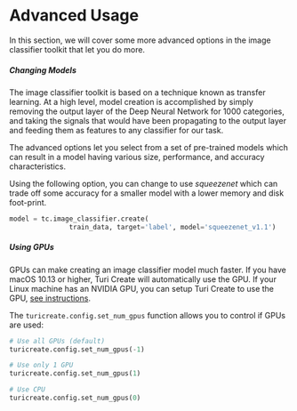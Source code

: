 # Advanced Usage

In this section, we will cover some more advanced options in the image
classifier toolkit that let you do more.

##### Changing Models

The image classifier toolkit is based on a technique known as transfer
learning. At a high level, model creation is
accomplished by simply removing the output layer of the Deep Neural
Network for 1000 categories, and taking the signals that would have been
propagating to the output layer and feeding them as features to any
classifier for our task.

The advanced options let you select from a set of pre-trained models
which can result in a model having various size, performance, and
accuracy characteristics.

Using the following option, you can change to use *squeezenet* which can
trade off some accuracy for a smaller model with a lower memory and disk
foot-print.

```python
model = tc.image_classifier.create(
               train_data, target='label', model='squeezenet_v1.1')
```

##### Using GPUs

GPUs can make creating an image classifier model much faster. If you have
macOS 10.13 or higher, Turi Create will automatically use the GPU. If
your Linux machine has an NVIDIA GPU, you can setup Turi Create to use
the GPU, [see instructions](https://github.com/apple/turicreate/blob/master/LinuxGPU.md).

The `turicreate.config.set_num_gpus` function allows you to control if GPUs are used:
```python
# Use all GPUs (default)
turicreate.config.set_num_gpus(-1)

# Use only 1 GPU
turicreate.config.set_num_gpus(1)

# Use CPU
turicreate.config.set_num_gpus(0)
```

